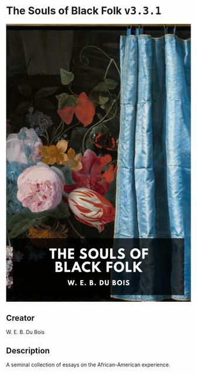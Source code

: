 
# The Souls of Black Folk <kbd>v3.3.1</kbd>

<center>
  <img src="./cover-1024.jpg"/>
</center>

## Creator
W. E. B. Du Bois

## Description
A seminal collection of essays on the African-American experience.
